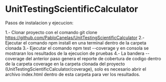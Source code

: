 # UnitTestingScientificCalculator
Pasos de instalacion y ejecucion:

1.- Clonar proyecto con el comando git clone https://github.com/PabloCanelas/UnitTestingScientificCalculator
2.- Ejecutar el comando npm install en una terminal dentro de la carpeta clonada
3.- Ejecutar el comando npm test --coverage y en consola se mostraran los resultados de la ejecucion de pruebas
4.- La bandera --coverage del anterior paso genera el reporte de cobertura de codigo dentro de la carpeta coverage en la carpeta clonada del proyecto 
(UnitTestingScientificCalculator/coverage), solo es necesario abrir el archivo index.html dentro de esta carpeta para ver los resultados.
